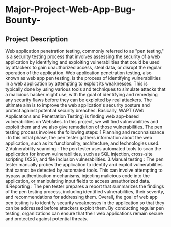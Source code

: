 # Major-Project-Web-App-Bug-Bounty-
## Project Description
Web application penetration testing, commonly referred to as "pen testing," is a security testing
process that involves assessing the security of a web application by identifying and exploiting
vulnerabilities that could be used by attackers to gain unauthorized access, steal data, or disrupt
the regular operation of the application. Web application penetration testing, also known as
web app pen testing, is the process of identifying vulnerabilities in a web application by
attempting to exploit its weaknesses. This is typically done by using various tools and
techniques to simulate attacks that a malicious hacker might use, with the goal of identifying
and remedying any security flaws before they can be exploited by real attackers. The ultimate
aim is to improve the web application's security posture and protect against potential security
breaches. Basically, WAPT (Web Applications and Penetration Testing) is finding web app-based
vulnerabilities on Websites. In this project, we will find vulnerabilities and exploit them and we
also give remediation of those vulnerabilities.
The pen testing process involves the following steps:
1.Planning and reconnaissance : In this initial phase, the pen tester gathers information
about the web application, such as its functionality, architecture, and technologies used.
2.Vulnerability scanning : The pen tester uses automated tools to scan the application
for known vulnerabilities, such as SQL injection, cross-site scripting (XSS), and file
inclusion vulnerabilities.
3.Manual testing : The pen tester manually probes the application to identify and exploit
vulnerabilities that cannot be detected by automated tools. This can involve attempting
to bypass authentication mechanisms, injecting malicious code into the application, or
manipulating input fields to access unauthorized data.
4.Reporting : The pen tester prepares a report that summarizes the findings of the pen
testing process, including identified vulnerabilities, their severity, and recommendations
for addressing them.
Overall, the goal of web app pen testing is to identify security weaknesses in the application so
that they can be addressed before attackers exploit them. By conducting regular pen testing,
organizations can ensure that their web applications remain secure and protected against
potential threats.
